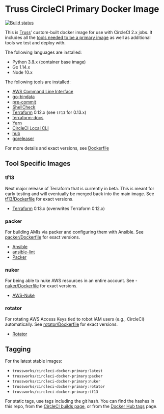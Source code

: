 # Truss CircleCI Primary Docker Image

[![Build status](https://img.shields.io/circleci/project/github/trussworks/circleci-docker-primary/master.svg)](https://circleci.com/gh/trussworks/circleci-docker-primary/tree/master)

This is [Truss](https://truss.works/)' custom-built docker image for use with CircleCI 2.x jobs. It includes all the [tools needed to be a primary image](https://circleci.com/docs/2.0/custom-images/#adding-required-and-custom-tools-or-files) as well as additional tools we test and deploy with.

The following languages are installed:

- Python 3.8.x (container base image)
- Go 1.14.x
- Node 10.x

The following tools are installed:

- [AWS Command Line Interface](https://aws.amazon.com/cli/)
- [go-bindata](https://github.com/kevinburke/go-bindata)
- [pre-commit](http://pre-commit.com/)
- [ShellCheck](https://www.shellcheck.net/)
- [Terraform](https://www.terraform.io/) 0.12.x (see  `tf13` for 0.13.x)
- [terraform-docs](https://github.com/segmentio/terraform-docs)
- [Yarn](https://yarnpkg.com/)
- [CircleCI Local CLI](https://circleci.com/docs/2.0/local-cli/)
- [hub](https://hub.github.com/)
- [goreleaser](https://goreleaser.com/)

For more details and exact versions, see [Dockerfile](https://github.com/trussworks/circleci-docker-primary/blob/master/Dockerfile)

## Tool Specific Images

### tf13

Next major release of Terraform that is currently in beta. This is meant for early testing and will eventually be merged back into the main image. See [tf13/Dockerfile](https://github.com/trussworks/circleci-docker-primary/blob/master/tf13/Dockerfile) for exact versions.

- [Terraform](https://www.terraform.io/) 0.13.x (overwrites Terraform 0.12.x)

### packer

For building AMIs via packer and configuring them with Ansible. See [packer/Dockerfile](https://github.com/trussworks/circleci-docker-primary/blob/master/packer/Dockerfile) for exact versions.

- [Ansible](https://pypi.org/project/ansible/)
- [ansible-lint](https://pypi.org/project/ansible-lint/)
- [Packer](https://packer.io/)

### nuker

For being able to nuke AWS resources in an entire account. See - [nuker/Dockerfile](https://github.com/trussworks/circleci-docker-primary/blob/master/nuker/Dockerfile) for exact versions.

- [AWS-Nuke](https://github.com/rebuy-de/aws-nuke)

### rotator

For rotating AWS Access Keys tied to robot IAM users (e.g., CircleCI) automatically. See [rotator/Dockerfile](https://github.com/trussworks/circleci-docker-primary/blob/master/rotator/Dockerfile) for exact versions.

- [Rotator](https://github.com/chanzuckerberg/rotator)

## Tagging

For the latest stable images:

- `trussworks/circleci-docker-primary:latest`
- `trussworks/circleci-docker-primary:packer`
- `trussworks/circleci-docker-primary:nuker`
- `trussworks/circleci-docker-primary:rotator`
- `trussworks/circleci-docker-primary:tf13`

For static tags, use tags including the git hash. You can find the hashes in this repo, from the [CircleCI builds page](https://circleci.com/gh/trussworks/circleci-docker-primary/tree/master), or from the [Docker Hub tags](https://hub.docker.com/r/trussworks/circleci-docker-primary/tags/) page.
